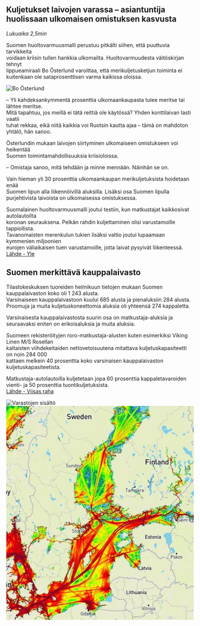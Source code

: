 ## Kuljetukset laivojen varassa – asiantuntija huolissaan ulkomaisen omistuksen kasvusta
_Lukuaika 2,5min_

Suomen huoltovarmuusmalli perustuu pitkälti siihen, että puuttuvia tarvikkeita </br>
voidaan kriisin tullen hankkia ulkomailta. Huoltovarmuudesta väitöskirjan tehnyt </br>
lippueamiraali Bo Österlund varoittaa, että merikuljetusketjun toiminta ei </br>
kuitenkaan ole sataprosenttisen varma kaikissa oloissa.</br>

<img src="https://github.com/EternalAzure/Keskusteluilta/blob/main/Huoltovarmuus/kuvat/yle.avif" alt="Bo Österlund" width="400"/>


– Yli kahdeksankymmentä prosenttia ulkomaankaupasta tulee meritse tai lähtee meritse. </br>
Mitä tapahtuu, jos meillä ei tätä reittiä ole käytössä? Yhden konttilaivan lasti vaatii </br>
tuhat rekkaa, eikä niitä kaikkia voi Ruotsin kautta ajaa – tämä on mahdoton yhtälö, hän sanoo. </br>

Österlundin mukaan laivojen siirtyminen ulkomaiseen omistukseen voi heikentää </br>
Suomen toimintamahdollisuuksia kriisioloissa.

– Omistaja sanoo, mitä tehdään ja minne mennään. Näinhän se on.

Vain hieman yli 30 prosenttia ulkomaankaupan merikuljetuksista hoidetaan enää </br>
Suomen lipun alla liikennöivillä aluksilla. Lisäksi osa Suomen lipulla </br>
purjehtivista laivoista on ulkomaisessa omistuksessa.</br>

Suomalainen huoltovarmuusmalli joutui testiin, kun matkustajat kaikkosivat autolautoilta </br>
koronan seurauksena. Pelkän rahdin kuljettaminen olisi varustamoille tappiollista. </br>
Tavanomaisten merenkulun tukien lisäksi valtio joutui lupaamaan kymmenien miljoonien </br>
eurojen väliaikaisen tuen varustamoille, jotta laivat pysyivät liikenteessä.</br>
[Lähde - Yle](https://yle.fi/uutiset/3-11822490)

## Suomen merkittävä kauppalaivasto
Tilastokeskuksen tuoreiden helmikuun tietojen mukaan Suomen kauppalaivaston koko oli 1 243 alusta. </br>
Varsinaiseen kauppalaivastoon kuului 685 alusta ja pienaluksiin 284 alusta. </br>
Proomuja ja muita kuljetuskoneettomia aluksia oli yhteensä 274 kappaletta. </br>

Varsinaisesta kauppalaivastosta suurin osa on matkustaja-aluksia ja </br>
seuraavaksi eniten on erikoisaluksia ja muita aluksia. </br>

Suomeen rekisteröityjen roro-matkustaja-alusten kuten esimerkiksi Viking Linen M/S Rosellan </br>
kaltaisten viihdekeitaiden nettovetoisuutena mitattava kuljetuskapasiteetti on noin 284 000 </br>
kattaen melkein 40 prosenttia koko varsinaisen kauppalaivaston kuljetuskapasiteetista.</br>

Matkustaja-autolautoilla kuljetetaan jopa 60 prosenttia kappaletavaroiden vienti- ja 50 prosenttia tuontikuljetuksista.</br>
[Lähde - Viisas raha](https://viisasraha.fi/Markkinat/Suomi-on-kuin-saari-l%C3%A4%C3%A4kkeet-kulkevat-laivalla,-kuten-iso-osa-muustakin-rahdista)

<img src="https://github.com/EternalAzure/Keskusteluilta/blob/main/Huoltovarmuus/kuvat/Varastojen%20sis%C3%A4lt%C3%B6.avif" alt="Varastojen sisältö" width="400"/>

<img src="https://github.com/EternalAzure/Keskusteluilta/blob/main/Huoltovarmuus/kuvat/Vessel-traffic-density-in-the-Baltic-in-2015.png" alt="Baltic shipping" width="600" />
